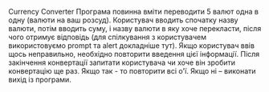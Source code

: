 Currency Converter
Програма повинна вміти переводити 5 валют одна в одну (валюти на ваш розсуд). Користувач вводить спочатку назву валюти, потім вводить суму, і назву валюти в яку хоче перекласти, після чого отримує відповідь (для спілкування з користувачем використовуємо prompt та alert докладніше тут). Якщо користувач ввів щось неправильно, необхідно повторити введення цієї інформації. Після закінчення конвертації запитати користувача чи хоче він зробити конвертацію ще раз. Якщо так - то повторити всі о'ї. Якщо ні – виконати вихід із програми.
